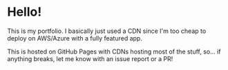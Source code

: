 # Hello!

This is my portfolio. I basically just used a CDN since I'm too cheap to deploy on AWS/Azure with a fully featured app.

This is hosted on GitHub Pages with CDNs hosting most of the stuff, so... if anything breaks, let me know with an issue report or a PR!

